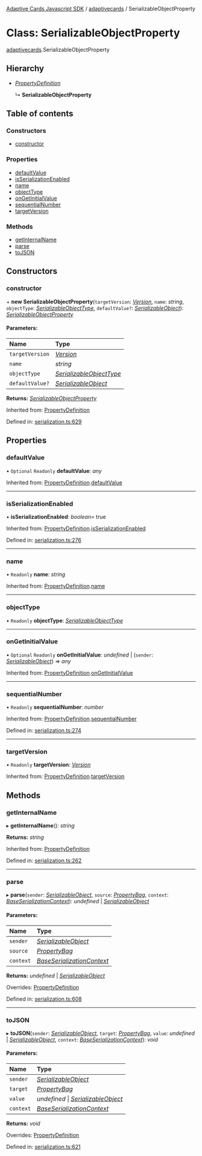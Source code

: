 [Adaptive Cards Javascript SDK](../README.md) / [adaptivecards](../modules/adaptivecards.md) / SerializableObjectProperty

# Class: SerializableObjectProperty

[adaptivecards](../modules/adaptivecards.md).SerializableObjectProperty

## Hierarchy

* [*PropertyDefinition*](serialization.propertydefinition.md)

  ↳ **SerializableObjectProperty**

## Table of contents

### Constructors

- [constructor](adaptivecards.serializableobjectproperty.md#constructor)

### Properties

- [defaultValue](adaptivecards.serializableobjectproperty.md#defaultvalue)
- [isSerializationEnabled](adaptivecards.serializableobjectproperty.md#isserializationenabled)
- [name](adaptivecards.serializableobjectproperty.md#name)
- [objectType](adaptivecards.serializableobjectproperty.md#objecttype)
- [onGetInitialValue](adaptivecards.serializableobjectproperty.md#ongetinitialvalue)
- [sequentialNumber](adaptivecards.serializableobjectproperty.md#sequentialnumber)
- [targetVersion](adaptivecards.serializableobjectproperty.md#targetversion)

### Methods

- [getInternalName](adaptivecards.serializableobjectproperty.md#getinternalname)
- [parse](adaptivecards.serializableobjectproperty.md#parse)
- [toJSON](adaptivecards.serializableobjectproperty.md#tojson)

## Constructors

### constructor

\+ **new SerializableObjectProperty**(`targetVersion`: [*Version*](serialization.version.md), `name`: *string*, `objectType`: [*SerializableObjectType*](../modules/serialization.md#serializableobjecttype), `defaultValue?`: [*SerializableObject*](serialization.serializableobject.md)): [*SerializableObjectProperty*](serialization.serializableobjectproperty.md)

#### Parameters:

Name | Type |
:------ | :------ |
`targetVersion` | [*Version*](serialization.version.md) |
`name` | *string* |
`objectType` | [*SerializableObjectType*](../modules/serialization.md#serializableobjecttype) |
`defaultValue?` | [*SerializableObject*](serialization.serializableobject.md) |

**Returns:** [*SerializableObjectProperty*](serialization.serializableobjectproperty.md)

Inherited from: [PropertyDefinition](serialization.propertydefinition.md)

Defined in: [serialization.ts:629](https://github.com/microsoft/AdaptiveCards/blob/0938a1f10/source/nodejs/adaptivecards/src/serialization.ts#L629)

## Properties

### defaultValue

• `Optional` `Readonly` **defaultValue**: *any*

Inherited from: [PropertyDefinition](serialization.propertydefinition.md).[defaultValue](serialization.propertydefinition.md#defaultvalue)

___

### isSerializationEnabled

• **isSerializationEnabled**: *boolean*= true

Inherited from: [PropertyDefinition](serialization.propertydefinition.md).[isSerializationEnabled](serialization.propertydefinition.md#isserializationenabled)

Defined in: [serialization.ts:276](https://github.com/microsoft/AdaptiveCards/blob/0938a1f10/source/nodejs/adaptivecards/src/serialization.ts#L276)

___

### name

• `Readonly` **name**: *string*

Inherited from: [PropertyDefinition](serialization.propertydefinition.md).[name](serialization.propertydefinition.md#name)

___

### objectType

• `Readonly` **objectType**: [*SerializableObjectType*](../modules/serialization.md#serializableobjecttype)

___

### onGetInitialValue

• `Optional` `Readonly` **onGetInitialValue**: *undefined* \| (`sender`: [*SerializableObject*](serialization.serializableobject.md)) => *any*

Inherited from: [PropertyDefinition](serialization.propertydefinition.md).[onGetInitialValue](serialization.propertydefinition.md#ongetinitialvalue)

___

### sequentialNumber

• `Readonly` **sequentialNumber**: *number*

Inherited from: [PropertyDefinition](serialization.propertydefinition.md).[sequentialNumber](serialization.propertydefinition.md#sequentialnumber)

Defined in: [serialization.ts:274](https://github.com/microsoft/AdaptiveCards/blob/0938a1f10/source/nodejs/adaptivecards/src/serialization.ts#L274)

___

### targetVersion

• `Readonly` **targetVersion**: [*Version*](serialization.version.md)

Inherited from: [PropertyDefinition](serialization.propertydefinition.md).[targetVersion](serialization.propertydefinition.md#targetversion)

## Methods

### getInternalName

▸ **getInternalName**(): *string*

**Returns:** *string*

Inherited from: [PropertyDefinition](serialization.propertydefinition.md)

Defined in: [serialization.ts:262](https://github.com/microsoft/AdaptiveCards/blob/0938a1f10/source/nodejs/adaptivecards/src/serialization.ts#L262)

___

### parse

▸ **parse**(`sender`: [*SerializableObject*](serialization.serializableobject.md), `source`: [*PropertyBag*](../modules/serialization.md#propertybag), `context`: [*BaseSerializationContext*](serialization.baseserializationcontext.md)): *undefined* \| [*SerializableObject*](serialization.serializableobject.md)

#### Parameters:

Name | Type |
:------ | :------ |
`sender` | [*SerializableObject*](serialization.serializableobject.md) |
`source` | [*PropertyBag*](../modules/serialization.md#propertybag) |
`context` | [*BaseSerializationContext*](serialization.baseserializationcontext.md) |

**Returns:** *undefined* \| [*SerializableObject*](serialization.serializableobject.md)

Overrides: [PropertyDefinition](serialization.propertydefinition.md)

Defined in: [serialization.ts:608](https://github.com/microsoft/AdaptiveCards/blob/0938a1f10/source/nodejs/adaptivecards/src/serialization.ts#L608)

___

### toJSON

▸ **toJSON**(`sender`: [*SerializableObject*](serialization.serializableobject.md), `target`: [*PropertyBag*](../modules/serialization.md#propertybag), `value`: *undefined* \| [*SerializableObject*](serialization.serializableobject.md), `context`: [*BaseSerializationContext*](serialization.baseserializationcontext.md)): *void*

#### Parameters:

Name | Type |
:------ | :------ |
`sender` | [*SerializableObject*](serialization.serializableobject.md) |
`target` | [*PropertyBag*](../modules/serialization.md#propertybag) |
`value` | *undefined* \| [*SerializableObject*](serialization.serializableobject.md) |
`context` | [*BaseSerializationContext*](serialization.baseserializationcontext.md) |

**Returns:** *void*

Overrides: [PropertyDefinition](serialization.propertydefinition.md)

Defined in: [serialization.ts:621](https://github.com/microsoft/AdaptiveCards/blob/0938a1f10/source/nodejs/adaptivecards/src/serialization.ts#L621)
